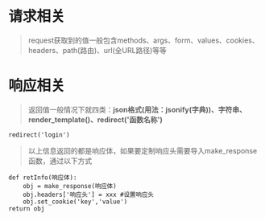 # 请求相关
> request获取到的值一般包含methods、args、form、values、cookies、headers、path(路由)、url(全URL路径)等等

# 响应相关
> 返回值一般情况下就四类：**json格式(用法：jsonify(字典))、字符串、render_template()、redirect('函数名称')**

```
redirect('login')
```
> 以上信息返回的都是响应体，如果要定制响应头需要导入make_response函数，通过以下方式

```
def retInfo(响应体):
    obj = make_response(响应体)
    obj.headers['响应头'] = xxx #设置响应头
    obj.set_cookie('key','value')
return obj
```
